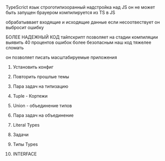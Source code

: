 TypeScrict язык строготипизоранный
надстройка над JS
он не может быть запущен брауером
компилируется из TS в JS

обрабатыввает входящие и исходящие данные 
если несоотвествует он выбросит ошибку 

БОЛЕЕ НАДЕЖНЫЙ КОД
тайпскрипт позволяет на стадии компиляции выявить 40 процентов ошибок
более безопасным
наш код тяжелее сломать

он позволяет писать масштабируемые приложения 

1. Установить конфиг
2. Повторить прошлые темы
3. Пара задач на типизацию
4. Tuple - Кортежи
5. Union - объединение типов 
6. Пара задач на объединение
7. Literal Types 
8. Задачи 

10. Типы Types
11. INTERFACE
